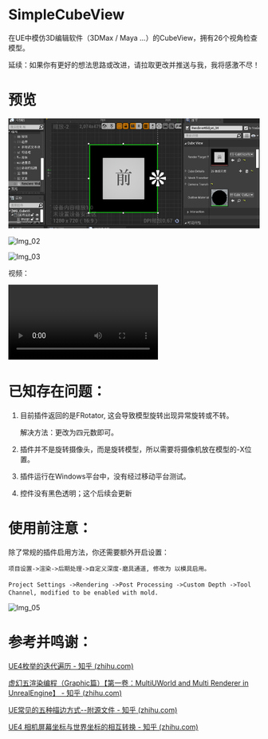 # SimpleCubeView
在UE中模仿3D编辑软件（3DMax / Maya ...）的CubeView，拥有26个视角检查模型。



延续：如果你有更好的想法思路或改进，请拉取更改并推送与我，我将感激不尽！



# 预览

![Ima_01](https://raw.githubusercontent.com/BssnakeMing/SimpleCubeView/refs/heads/main/Image/Ima_01.png)

![Img_02](https://github.com/BssnakeMing/SimpleCubeView/tree/main/Image/Img_02.png)

![Img_03](https://github.com/BssnakeMing/SimpleCubeView/tree/main/Image/Img_03.png)

视频：

<video src="https://github.com/BssnakeMing/SimpleCubeView/tree/main/Media/CubeView.mp4"></video>



# 已知存在问题：

1. 目前插件返回的是FRotator, 这会导致模型旋转出现异常旋转或不转。

   解决方法：更改为四元数即可。

2. 插件并不是旋转摄像头，而是旋转模型，所以需要将摄像机放在模型的-X位置。

3. 插件运行在Windows平台中，没有经过移动平台测试。

4. 控件没有黑色透明；这个后续会更新



# 使用前注意：

除了常规的插件启用方法，你还需要额外开启设置：

```
项目设置->渲染->后期处理->自定义深度-磨具通道, 修改为 以模具启用。

Project Settings ->Rendering ->Post Processing ->Custom Depth ->Tool Channel, modified to be enabled with mold.
```

![Img_05](https://github.com/BssnakeMing/SimpleCubeView/tree/main/Image/Img_04.png)



# 参考并鸣谢：

[UE4枚举的迭代遍历 - 知乎 (zhihu.com)](https://zhuanlan.zhihu.com/p/492702386)

[虚幻五渲染编程（Graphic篇）【第一卷：MultiUWorld and Multi Renderer in UnrealEngine】 - 知乎 (zhihu.com)](https://zhuanlan.zhihu.com/p/403842411)

[UE常见的五种描边方式--附源文件 - 知乎 (zhihu.com)](https://zhuanlan.zhihu.com/p/692856997)

[UE4 相机屏幕坐标与世界坐标的相互转换 - 知乎 (zhihu.com)](https://zhuanlan.zhihu.com/p/597560776)
